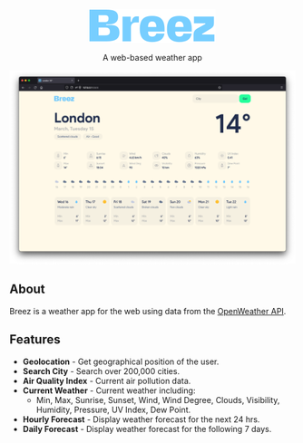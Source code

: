 <p align="center">
  <img src="./images/logo.svg">
</p>

<p align="center">A web-based weather app</p>

![Screenshot](./images/breez.png)

## About

Breez is a weather app for the web using data from the [OpenWeather API](https://openweathermap.org/api).

## Features

-   **Geolocation** - Get geographical position of the user.
-   **Search City** - Search over 200,000 cities.
-   **Air Quality Index** - Current air pollution data.
-   **Current Weather** - Current weather including:
    -   Min, Max, Sunrise, Sunset, Wind, Wind Degree, Clouds, Visibility, Humidity, Pressure, UV Index, Dew Point.
-   **Hourly Forecast** - Display weather forecast for the next 24 hrs.
-   **Daily Forecast** - Display weather forecast for the following 7 days.
